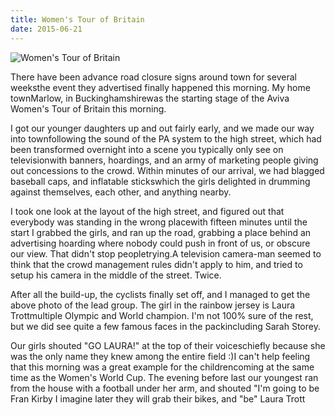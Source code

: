 ```yaml
---
title: Women's Tour of Britain
date: 2015-06-21
---
```


![Women's Tour of Britain](https://source.unsplash.com/X6cChncECA8/1600x900)

There have been advance road closure signs around town for several weeksthe event they advertised finally happened this morning. My home townMarlow, in Buckinghamshirewas the starting stage of the Aviva Women's Tour of Britain this morning.

I got our younger daughters up and out fairly early, and we made our way into townfollowing the sound of the PA system to the high street, which had been transformed overnight into a scene you typically only see on televisionwith banners, hoardings, and an army of marketing people giving out concessions to the crowd. Within minutes of our arrival, we had blagged baseball caps, and inflatable stickswhich the girls delighted in drumming against themselves, each other, and anything nearby.

I took one look at the layout of the high street, and figured out that everybody was standing in the wrong placewith fifteen minutes until the start I grabbed the girls, and ran up the road, grabbing a place behind an advertising hoarding where nobody could push in front of us, or obscure our view. That didn't stop peopletrying.A television camera-man seemed to think that the crowd management rules didn't apply to him, and tried to setup his camera in the middle of the street. Twice.

After all the build-up, the cyclists finally set off, and I managed to get the above photo of the lead group. The girl in the rainbow jersey is Laura Trottmultiple Olympic and World champion. I'm not 100% sure of the rest, but we did see quite a few famous faces in the packincluding Sarah Storey.

Our girls shouted "GO LAURA!" at the top of their voiceschiefly because she was the only name they knew among the entire field :)I can't help feeling that this morning was a great example for the childrencoming at the same time as the Women's World Cup. The evening before last our youngest ran from the house with a football under her arm, and shouted "I'm going to be Fran Kirby I imagine later they will grab their bikes, and "be" Laura Trott